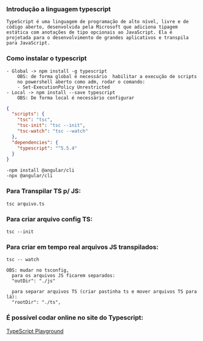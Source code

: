 ### Introdução a linguagem typescript
    TypeScript é uma linguagem de programação de alto nível, livre e de código aberto, desenvolvida pela Microsoft que adiciona tipagem estática com anotações de tipo opcionais ao JavaScript. Ela é projetada para o desenvolvimento de grandes aplicativos e transpila para JavaScript.

### Como instalar o typescript
    - Global -> npm install -g typescript
        OBS: de forma global é necessário  habilitar a execução de scripts
        no powershell aberto como adm, rodar o comando:
        - Set-ExecutionPolicy Unrestricted
    - Local -> npm install --save typescript
        OBS: De forma local é necessário configurar
```json
{
  "scripts": { 
    "tsc": "tsc",
    "tsc-init": "tsc --init",
    "tsc-watch": "tsc --watch"
  },
  "dependencies": {
    "typescript": "^5.5.4"
  }
}
```
    -npm install @angular/cli
    -npx @angular/cli

### Para Transpilar TS p/ JS:
    tsc arquivo.ts

### Para criar arquivo config TS:
    tsc --init

### Para criar em tempo real arquivos JS transpilados:
    tsc -- watch

    OBS: mudar no tsconfig,
      para os arquivos JS ficarem separados:
      "outDir": "./js"

      para separar arquivos TS (criar pastinha ts e mover arquivos TS para lá):
      "rootDir": "./ts",

### É possível codar online no site do Typescript:
[TypeScript Playground](https://www.typescriptlang.org/play/)